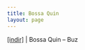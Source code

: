 ```yaml
---
title: Bossa Quin
layout: page
---
```


<a href="https://cloud.mail.ru/public/3fd1a8c59802/Bossa%20Quin%20-%20Buz" target="_blank">[indir]</a>   |   Bossa Quin &#8211; Buz